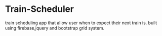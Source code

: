 # Train-Scheduler
train scheduling app that allow user when to expect their next train is. built using 
firebase,jquery and bootstrap grid system.

